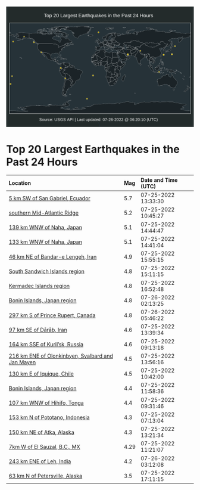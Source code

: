 ![Map](./map.png)

# Top 20 Largest Earthquakes in the Past 24 Hours

| Location | Mag | Date and Time (UTC) |
|:---|:---|:---|
| [5 km SW of San Gabriel, Ecuador](https://earthquake.usgs.gov/earthquakes/eventpage/us7000htbb) | 5.7 | 07-25-2022 13:33:30 |
| [southern Mid-Atlantic Ridge](https://earthquake.usgs.gov/earthquakes/eventpage/us7000htag) | 5.2 | 07-25-2022 10:45:27 |
| [139 km WNW of Naha, Japan](https://earthquake.usgs.gov/earthquakes/eventpage/us7000htbs) | 5.1 | 07-25-2022 14:44:47 |
| [133 km WNW of Naha, Japan](https://earthquake.usgs.gov/earthquakes/eventpage/us7000htbq) | 5.1 | 07-25-2022 14:41:04 |
| [46 km NE of Bandar-e Lengeh, Iran](https://earthquake.usgs.gov/earthquakes/eventpage/us7000htc5) | 4.9 | 07-25-2022 15:55:15 |
| [South Sandwich Islands region](https://earthquake.usgs.gov/earthquakes/eventpage/us7000htc0) | 4.8 | 07-25-2022 15:11:15 |
| [Kermadec Islands region](https://earthquake.usgs.gov/earthquakes/eventpage/us7000htdi) | 4.8 | 07-25-2022 16:52:48 |
| [Bonin Islands, Japan region](https://earthquake.usgs.gov/earthquakes/eventpage/us7000htgj) | 4.8 | 07-26-2022 02:13:25 |
| [297 km S of Prince Rupert, Canada](https://earthquake.usgs.gov/earthquakes/eventpage/us7000hth5) | 4.8 | 07-26-2022 05:46:22 |
| [97 km SE of Dārāb, Iran](https://earthquake.usgs.gov/earthquakes/eventpage/us7000htbd) | 4.6 | 07-25-2022 13:39:34 |
| [164 km SSE of Kuril’sk, Russia](https://earthquake.usgs.gov/earthquakes/eventpage/us7000hta6) | 4.6 | 07-25-2022 09:13:18 |
| [216 km ENE of Olonkinbyen, Svalbard and Jan Mayen](https://earthquake.usgs.gov/earthquakes/eventpage/us7000htbh) | 4.5 | 07-25-2022 13:56:16 |
| [130 km E of Iquique, Chile](https://earthquake.usgs.gov/earthquakes/eventpage/us7000htaf) | 4.5 | 07-25-2022 10:42:00 |
| [Bonin Islands, Japan region](https://earthquake.usgs.gov/earthquakes/eventpage/us7000htap) | 4.4 | 07-25-2022 11:58:36 |
| [107 km WNW of Hihifo, Tonga](https://earthquake.usgs.gov/earthquakes/eventpage/us7000htaa) | 4.4 | 07-25-2022 09:31:46 |
| [153 km N of Pototano, Indonesia](https://earthquake.usgs.gov/earthquakes/eventpage/us7000ht9r) | 4.3 | 07-25-2022 07:13:04 |
| [150 km NE of Atka, Alaska](https://earthquake.usgs.gov/earthquakes/eventpage/us7000htb4) | 4.3 | 07-25-2022 13:21:34 |
| [7km W of El Sauzal, B.C., MX](https://earthquake.usgs.gov/earthquakes/eventpage/ci40069263) | 4.29 | 07-25-2022 11:21:07 |
| [243 km ENE of Leh, India](https://earthquake.usgs.gov/earthquakes/eventpage/us7000htgq) | 4.2 | 07-26-2022 03:12:08 |
| [63 km N of Petersville, Alaska](https://earthquake.usgs.gov/earthquakes/eventpage/ak0229gyw936) | 3.5 | 07-25-2022 17:11:15 |
